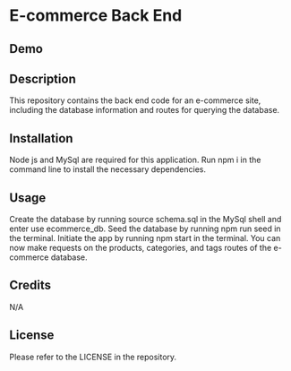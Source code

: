 # E-commerce Back End

## Demo

## Description

This repository contains the back end code for an e-commerce site, including the database information and routes for querying the database.

## Installation

Node js and MySql are required for this application. Run npm i in the command line to install the necessary dependencies.

## Usage

Create the database by running source schema.sql in the MySql shell and enter use ecommerce_db. Seed the database by running npm run seed in the terminal. Initiate the app by running npm start in the terminal. You can now make requests on the products, categories, and tags routes of the e-commerce database.

## Credits

N/A

## License

Please refer to the LICENSE in the repository.
